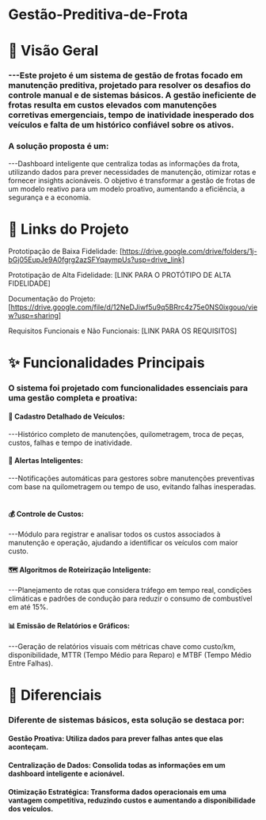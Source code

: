 # Gestão-Preditiva-de-Frota

# 📖 Visão Geral
### ---Este projeto é um sistema de gestão de frotas focado em manutenção preditiva, projetado para resolver os desafios do controle manual e de sistemas básicos. A gestão ineficiente de frotas resulta em custos elevados com manutenções corretivas emergenciais, tempo de inatividade inesperado dos veículos e falta de um histórico confiável sobre os ativos.   

### A solução proposta é um:
---Dashboard inteligente que centraliza todas as informações da frota, utilizando dados para prever necessidades de manutenção, otimizar rotas e fornecer insights acionáveis. O objetivo é transformar a gestão de frotas de um modelo reativo para um modelo proativo, aumentando a eficiência, a segurança e a economia.

# 🔗 Links do Projeto
Prototipação de Baixa Fidelidade: [https://drive.google.com/drive/folders/1j-bGj05EupJe9A0fgrg2azSFYqaympUs?usp=drive_link]

Prototipação de Alta Fidelidade: [LINK PARA O PROTÓTIPO DE ALTA FIDELIDADE]

Documentação do Projeto: [https://drive.google.com/file/d/12NeDJiwf5u9q5BRrc4z75e0NS0ixgouo/view?usp=sharing]

Requisitos Funcionais e Não Funcionais: [LINK PARA OS REQUISITOS]

# ✨ Funcionalidades Principais
### O sistema foi projetado com funcionalidades essenciais para uma gestão completa e proativa:

#### 📝 Cadastro Detalhado de Veículos:

---Histórico completo de manutenções, quilometragem, troca de peças, custos, falhas e tempo de inatividade.   

#### 🔔 Alertas Inteligentes:

---Notificações automáticas para gestores sobre manutenções preventivas com base na quilometragem ou tempo de uso, evitando falhas inesperadas.   

#### 💰 Controle de Custos:

---Módulo para registrar e analisar todos os custos associados à manutenção e operação, ajudando a identificar os veículos com maior custo.   

#### 🗺️ Algoritmos de Roteirização Inteligente:

---Planejamento de rotas que considera tráfego em tempo real, condições climáticas e padrões de condução para reduzir o consumo de combustível em até 15%.   

#### 📊 Emissão de Relatórios e Gráficos:

---Geração de relatórios visuais com métricas chave como custo/km, disponibilidade, MTTR (Tempo Médio para Reparo) e MTBF (Tempo Médio Entre Falhas).   

# 🚀 Diferenciais
### Diferente de sistemas básicos, esta solução se destaca por:

#### Gestão Proativa: Utiliza dados para prever falhas antes que elas aconteçam.   

#### Centralização de Dados: Consolida todas as informações em um dashboard inteligente e acionável.   

#### Otimização Estratégica: Transforma dados operacionais em uma vantagem competitiva, reduzindo custos e aumentando a disponibilidade dos veículos. 
